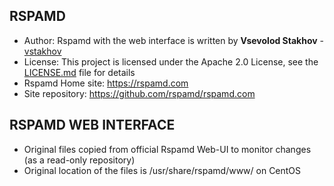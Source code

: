 ## RSPAMD

* Author: Rspamd with the web interface is written by **Vsevolod Stakhov** - [vstakhov](https://github.com/vstakhov)
* License: This project is licensed under the Apache 2.0 License, see the [LICENSE.md](LICENSE.md) file for details
* Rspamd Home site: <https://rspamd.com>
* Site repository: <https://github.com/rspamd/rspamd.com>

## RSPAMD WEB INTERFACE

* Original files copied from official Rspamd Web-UI to monitor changes (as a read-only repository)
* Original location of the files is /usr/share/rspamd/www/ on CentOS
